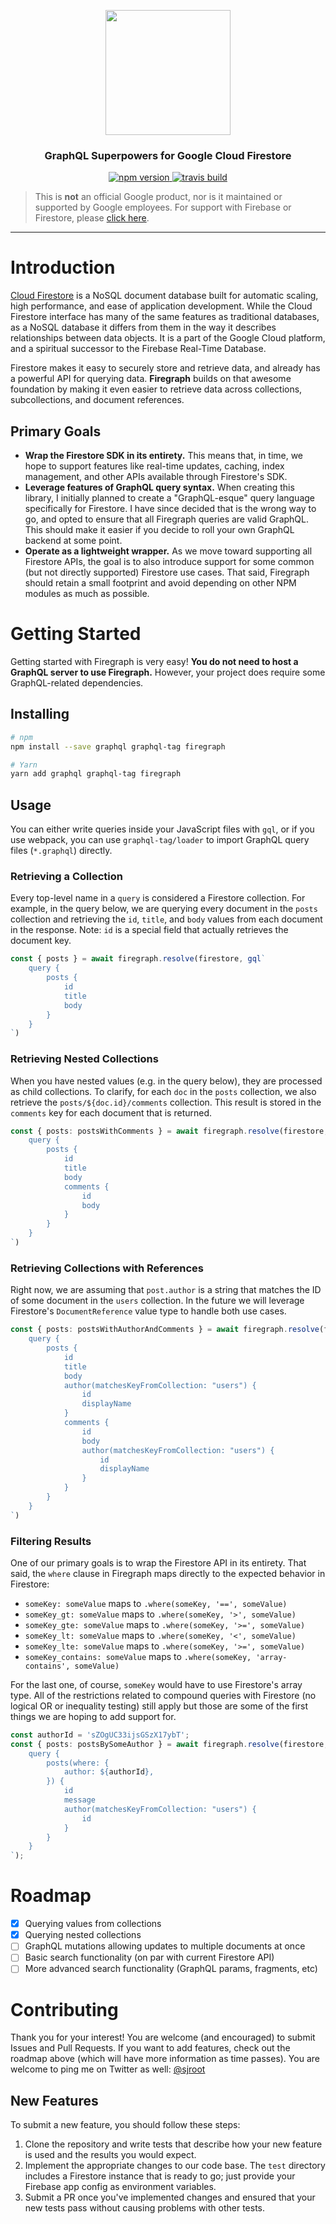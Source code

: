 <p align="center">
    <img src="https://raw.githubusercontent.com/sejr/firegraph/master/assets/logo.png" width="200px"/>
</p>
<h3 align="center">GraphQL Superpowers for Google Cloud Firestore</h3>

<p align="center">
    <a href="https://badge.fury.io/js/firegraph">
        <img src="https://badge.fury.io/js/firegraph.svg" alt="npm version" />
    </a>
    <a href="https://travis-ci.org/sejr/firegraph">
        <img src="https://travis-ci.org/sejr/firegraph.svg?branch=master" alt="travis build" />
    </a>
</p>

> This is **not** an official Google product, nor is it maintained or supported by Google employees. For support with Firebase or Firestore, please [click here](https://firebase.google.com/support/).

___

# Introduction

[Cloud Firestore](https://cloud.google.com/firestore/docs/) is a NoSQL document database built for automatic scaling, high performance, and ease of application development. While the Cloud Firestore interface has many of the same features as traditional databases, as a NoSQL database it differs from them in the way it describes relationships between data objects. It is a part of the Google Cloud platform, and a spiritual successor to the Firebase Real-Time Database.

Firestore makes it easy to securely store and retrieve data, and already has a powerful API for querying data. **Firegraph** builds on that awesome foundation by making it even easier to retrieve data across collections, subcollections, and document references.

## Primary Goals

- **Wrap the Firestore SDK in its entirety.** This means that, in time, we hope to support features like real-time updates, caching, index management, and other APIs available through Firestore's SDK.
- **Leverage features of GraphQL query syntax.** When creating this library, I initially planned to create a "GraphQL-esque" query language specifically for Firestore. I have since decided that is the wrong way to go, and opted to ensure that all Firegraph queries are valid GraphQL. This should make it easier if you decide to roll your own GraphQL backend at some point.
- **Operate as a lightweight wrapper.** As we move toward supporting all Firestore APIs, the goal is to also introduce support for some common (but not directly supported) Firestore use cases. That said, Firegraph should retain a small footprint and avoid depending on other NPM modules as much as possible.

# Getting Started

Getting started with Firegraph is very easy! **You do not need to host a GraphQL server to use Firegraph.** However, your project does require some GraphQL-related dependencies. 

## Installing

``` bash
# npm
npm install --save graphql graphql-tag firegraph

# Yarn
yarn add graphql graphql-tag firegraph
```

## Usage

You can either write queries inside your JavaScript files with `gql`, or if you use webpack, you can use `graphql-tag/loader` to import GraphQL query files (`*.graphql`) directly.

### Retrieving a Collection

Every top-level name in a `query` is considered a Firestore collection. For
example, in the query below, we are querying every document in the `posts`
collection and retrieving the `id`, `title`, and `body` values from each
document in the response. Note: `id` is a special field that actually retrieves
the document key.

``` typescript
const { posts } = await firegraph.resolve(firestore, gql`
    query {
        posts {
            id
            title
            body
        }
    }
`)
```

### Retrieving Nested Collections

When you have nested values (e.g. in the query below), they are processed
as child collections. To clarify, for each `doc` in the `posts` collection,
we also retrieve the `posts/${doc.id}/comments` collection. This result is
stored in the `comments` key for each document that is returned.

``` typescript
const { posts: postsWithComments } = await firegraph.resolve(firestore, gql`
    query {
        posts {
            id
            title
            body
            comments {
                id
                body
            }
        }
    }
`)
```

### Retrieving Collections with References

Right now, we are assuming that `post.author` is a string that matches the ID of some document in the `users` collection. In the future we will leverage Firestore's `DocumentReference` value type to handle both use cases.

``` typescript
const { posts: postsWithAuthorAndComments } = await firegraph.resolve(firestore, gql`
    query {
        posts {
            id
            title
            body
            author(matchesKeyFromCollection: "users") {
                id
                displayName
            }
            comments {
                id
                body
                author(matchesKeyFromCollection: "users") {
                    id
                    displayName
                }
            }
        }
    }
`)
```

### Filtering Results

One of our primary goals is to wrap the Firestore API in its entirety. That said, the `where`
clause in Firegraph maps directly to the expected behavior in Firestore:

- `someKey: someValue` maps to `.where(someKey, '==', someValue)`
- `someKey_gt: someValue` maps to `.where(someKey, '>', someValue)`
- `someKey_gte: someValue` maps to `.where(someKey, '>=', someValue)`
- `someKey_lt: someValue` maps to `.where(someKey, '<', someValue)`
- `someKey_lte: someValue` maps to `.where(someKey, '>=', someValue)`
- `someKey_contains: someValue` maps to `.where(someKey, 'array-contains', someValue)`

For the last one, of course, `someKey` would have to use Firestore's array type. All of the restrictions
related to compound queries with Firestore (no logical OR or inequality testing) still apply but those
are some of the first things we are hoping to add support for.

``` typescript
const authorId = 'sZOgUC33ijsGSzX17ybT';
const { posts: postsBySomeAuthor } = await firegraph.resolve(firestore, gql`
    query {
        posts(where: {
            author: ${authorId},
        }) {
            id
            message
            author(matchesKeyFromCollection: "users") {
                id
            }
        }
    }
`);
```


# Roadmap

- [x] Querying values from collections
- [x] Querying nested collections
- [ ] GraphQL mutations allowing updates to multiple documents at once
- [ ] Basic search functionality (on par with current Firestore API)
- [ ] More advanced search functionality (GraphQL params, fragments, etc)

# Contributing

Thank you for your interest! You are welcome (and encouraged) to submit Issues and Pull Requests. If you want to add features, check out the roadmap above (which will have more information as time passes). You are welcome to ping me on Twitter as well: [@sjroot](https://twitter.com/sjroot)

## New Features

To submit a new feature, you should follow these steps:

1. Clone the repository and write tests that describe how your new feature is used and the results you would expect.
2. Implement the appropriate changes to our code base. The `test` directory includes a Firestore instance that is ready to go; just provide your Firebase app config as environment variables.
3. Submit a PR once you've implemented changes and ensured that your new tests pass without causing problems with other tests.

